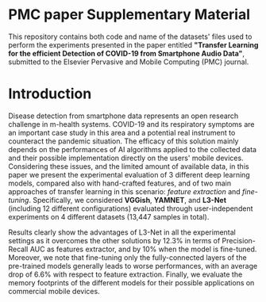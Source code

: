 # PMC paper Supplementary Material

This repository contains both code and name of the datasets' files used to perform the experiments presented in the paper entitled **"Transfer Learning for the efficient Detection of COVID-19 from Smartphone Audio Data"**, submitted to the Elsevier Pervasive and Mobile Computing (PMC) journal.

# Introduction
Disease detection from smartphone data represents an open research challenge in m-health systems. COVID-19 and its respiratory symptoms are an important case study in this area and a potential real instrument to counteract the pandemic situation.
The efficacy of this solution mainly depends on the performances of AI algorithms applied to the collected data and their possible implementation directly on the users' mobile devices.
Considering these issues, and the limited amount of available data, in this paper we present the experimental evaluation of 3 different deep learning models, compared also with hand-crafted features, and of two main approaches of transfer learning in this scenario: *feature extraction* and *fine-tuning*. Specifically, we considered **VGGish**, **YAMNET**, and **L3-Net** (including 12 different configurations) evaluated through user-independent experiments on 4 different datasets (13,447 samples in total).

Results clearly show the advantages of L3-Net in all the experimental settings as it overcomes the other solutions by 12.3% in terms of Precision-Recall AUC as features extractor, and by 10% when the model is fine-tuned.
Moreover, we note that fine-tuning only the fully-connected layers of the pre-trained models generally leads to worse performances, with an average drop of 6.6% with respect to feature extraction.
Finally, we evaluate the memory footprints of the different models for their possible applications on commercial mobile devices. 
